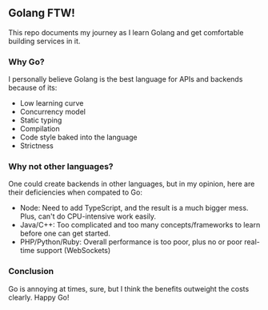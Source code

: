 ## Golang FTW!

This repo documents my journey as I learn Golang and get comfortable building services in it.

### Why Go?

I personally believe Golang is the best language for APIs and backends because of its:

- Low learning curve
- Concurrency model
- Static typing
- Compilation
- Code style baked into the language
- Strictness

### Why not other languages?

One could create backends in other languages, but in my opinion, here are their deficiencies when compated to Go:

- Node: Need to add TypeScript, and the result is a much bigger mess. Plus, can't do CPU-intensive work easily.
- Java/C++: Too complicated and too many concepts/frameworks to learn before one can get started.
- PHP/Python/Ruby: Overall performance is too poor, plus no or poor real-time support (WebSockets)

### Conclusion

Go is annoying at times, sure, but I think the benefits outweight the costs clearly. Happy Go!

